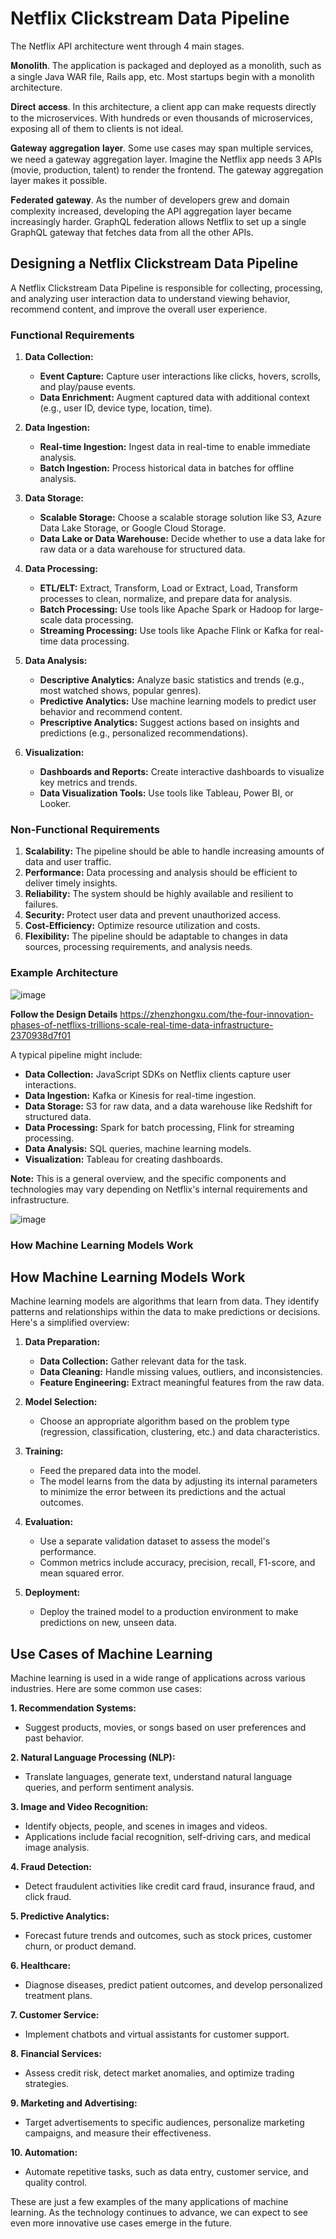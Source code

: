 # Netflix Clickstream Data Pipeline

The Netflix API architecture went through 4 main stages. 

𝐌𝐨𝐧𝐨𝐥𝐢𝐭𝐡. The application is packaged and deployed as a monolith, such as a single Java WAR file, Rails app, etc. Most startups begin with a monolith architecture.

𝐃𝐢𝐫𝐞𝐜𝐭 𝐚𝐜𝐜𝐞𝐬𝐬. In this architecture, a client app can make requests directly to the microservices. With hundreds or even thousands of microservices, exposing all of them to clients is not ideal.

𝐆𝐚𝐭𝐞𝐰𝐚𝐲 𝐚𝐠𝐠𝐫𝐞𝐠𝐚𝐭𝐢𝐨𝐧 𝐥𝐚𝐲𝐞𝐫. Some use cases may span multiple services, we need a gateway aggregation layer. Imagine the Netflix app needs 3 APIs  (movie, production, talent) to render the frontend. The gateway aggregation layer makes it possible.

𝐅𝐞𝐝𝐞𝐫𝐚𝐭𝐞𝐝 𝐠𝐚𝐭𝐞𝐰𝐚𝐲. As the number of developers grew and domain complexity increased, developing the API aggregation layer became increasingly harder. GraphQL federation allows Netflix to set up a single GraphQL gateway that fetches data from all the other APIs.

## Designing a Netflix Clickstream Data Pipeline

A Netflix Clickstream Data Pipeline is responsible for collecting, processing, and analyzing user interaction data to understand viewing behavior, recommend content, and improve the overall user experience.

### Functional Requirements

1. **Data Collection:**
   * **Event Capture:** Capture user interactions like clicks, hovers, scrolls, and play/pause events.
   * **Data Enrichment:** Augment captured data with additional context (e.g., user ID, device type, location, time).

2. **Data Ingestion:**
   * **Real-time Ingestion:** Ingest data in real-time to enable immediate analysis.
   * **Batch Ingestion:** Process historical data in batches for offline analysis.

3. **Data Storage:**
   * **Scalable Storage:** Choose a scalable storage solution like S3, Azure Data Lake Storage, or Google Cloud Storage.
   * **Data Lake or Data Warehouse:** Decide whether to use a data lake for raw data or a data warehouse for structured data.

4. **Data Processing:**
   * **ETL/ELT:** Extract, Transform, Load or Extract, Load, Transform processes to clean, normalize, and prepare data for analysis.
   * **Batch Processing:** Use tools like Apache Spark or Hadoop for large-scale data processing.
   * **Streaming Processing:** Use tools like Apache Flink or Kafka for real-time data processing.

5. **Data Analysis:**
   * **Descriptive Analytics:** Analyze basic statistics and trends (e.g., most watched shows, popular genres).
   * **Predictive Analytics:** Use machine learning models to predict user behavior and recommend content.
   * **Prescriptive Analytics:** Suggest actions based on insights and predictions (e.g., personalized recommendations).

6. **Visualization:**
   * **Dashboards and Reports:** Create interactive dashboards to visualize key metrics and trends.
   * **Data Visualization Tools:** Use tools like Tableau, Power BI, or Looker.

### Non-Functional Requirements

1. **Scalability:** The pipeline should be able to handle increasing amounts of data and user traffic.
2. **Performance:** Data processing and analysis should be efficient to deliver timely insights.
3. **Reliability:** The system should be highly available and resilient to failures.
4. **Security:** Protect user data and prevent unauthorized access.
5. **Cost-Efficiency:** Optimize resource utilization and costs.
6. **Flexibility:** The pipeline should be adaptable to changes in data sources, processing requirements, and analysis needs.

### Example Architecture

![image](https://github.com/user-attachments/assets/06c0e6b8-6ff2-40cc-b461-2d981bdfb817)

**Follow the Design Details**
https://zhenzhongxu.com/the-four-innovation-phases-of-netflixs-trillions-scale-real-time-data-infrastructure-2370938d7f01

A typical pipeline might include:

* **Data Collection:** JavaScript SDKs on Netflix clients capture user interactions.
* **Data Ingestion:** Kafka or Kinesis for real-time ingestion.
* **Data Storage:** S3 for raw data, and a data warehouse like Redshift for structured data.
* **Data Processing:** Spark for batch processing, Flink for streaming processing.
* **Data Analysis:** SQL queries, machine learning models.
* **Visualization:** Tableau for creating dashboards.

**Note:** This is a general overview, and the specific components and technologies may vary depending on Netflix's internal requirements and infrastructure.


![image](https://user-images.githubusercontent.com/115500959/206849624-09068de7-a7c3-47be-878e-e6c95d2d81a7.png)

### How Machine Learning Models Work

## How Machine Learning Models Work

Machine learning models are algorithms that learn from data. They identify patterns and relationships within the data to make predictions or decisions. Here's a simplified overview:

1. **Data Preparation:**
   * **Data Collection:** Gather relevant data for the task.
   * **Data Cleaning:** Handle missing values, outliers, and inconsistencies.
   * **Feature Engineering:** Extract meaningful features from the raw data.

2. **Model Selection:**
   * Choose an appropriate algorithm based on the problem type (regression, classification, clustering, etc.) and data characteristics.

3. **Training:**
   * Feed the prepared data into the model.
   * The model learns from the data by adjusting its internal parameters to minimize the error between its predictions and the actual outcomes.

4. **Evaluation:**
   * Use a separate validation dataset to assess the model's performance.
   * Common metrics include accuracy, precision, recall, F1-score, and mean squared error.

5. **Deployment:**
   * Deploy the trained model to a production environment to make predictions on new, unseen data.

## Use Cases of Machine Learning

Machine learning is used in a wide range of applications across various industries. Here are some common use cases:

**1. Recommendation Systems:**
   * Suggest products, movies, or songs based on user preferences and past behavior.

**2. Natural Language Processing (NLP):**
   * Translate languages, generate text, understand natural language queries, and perform sentiment analysis.

**3. Image and Video Recognition:**
   * Identify objects, people, and scenes in images and videos.
   * Applications include facial recognition, self-driving cars, and medical image analysis.

**4. Fraud Detection:**
   * Detect fraudulent activities like credit card fraud, insurance fraud, and click fraud.

**5. Predictive Analytics:**
   * Forecast future trends and outcomes, such as stock prices, customer churn, or product demand.

**6. Healthcare:**
   * Diagnose diseases, predict patient outcomes, and develop personalized treatment plans.

**7. Customer Service:**
   * Implement chatbots and virtual assistants for customer support.

**8. Financial Services:**
   * Assess credit risk, detect market anomalies, and optimize trading strategies.

**9. Marketing and Advertising:**
   * Target advertisements to specific audiences, personalize marketing campaigns, and measure their effectiveness.

**10. Automation:**
   * Automate repetitive tasks, such as data entry, customer service, and quality control.

These are just a few examples of the many applications of machine learning. As the technology continues to advance, we can expect to see even more innovative use cases emerge in the future.




